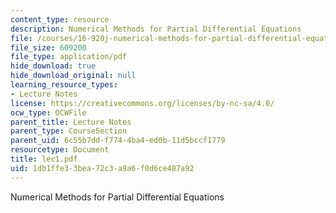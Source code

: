```yaml
---
content_type: resource
description: Numerical Methods for Partial Differential Equations
file: /courses/16-920j-numerical-methods-for-partial-differential-equations-sma-5212-spring-2003/1db1ffe33bea72c3a9a6f0d6ce487a92_lec1.pdf
file_size: 609200
file_type: application/pdf
hide_download: true
hide_download_original: null
learning_resource_types:
- Lecture Notes
license: https://creativecommons.org/licenses/by-nc-sa/4.0/
ocw_type: OCWFile
parent_title: Lecture Notes
parent_type: CourseSection
parent_uid: 6c55b7dd-f774-4ba4-ed0b-11d5bccf1779
resourcetype: Document
title: lec1.pdf
uid: 1db1ffe3-3bea-72c3-a9a6-f0d6ce487a92
---
```

Numerical Methods for Partial Differential Equations